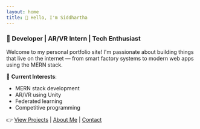 ```yaml
---
layout: home
title: 👋 Hello, I'm Siddhartha
---
```


### 🚀 Developer | AR/VR Intern | Tech Enthusiast

Welcome to my personal portfolio site! I'm passionate about building things that live on the internet — from smart factory systems to modern web apps using the MERN stack.

🧰 **Current Interests**:  
- MERN stack development  
- AR/VR using Unity  
- Federated learning  
- Competitive programming

👉 [View Projects](projects.md) | [About Me](about.md) | [Contact](contact.md)
